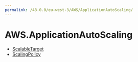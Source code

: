 ```yaml
---
permalink: /48.0.0/eu-west-3/AWS/ApplicationAutoScaling/
---
```


# AWS.ApplicationAutoScaling



* [ScalableTarget](ScalableTarget.md)
* [ScalingPolicy](ScalingPolicy.md)